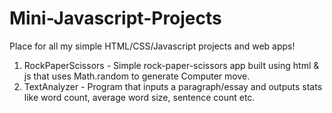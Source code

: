 # Mini-Javascript-Projects
Place for all my simple HTML/CSS/Javascript projects and web apps!

1) RockPaperScissors - Simple rock-paper-scissors app built using html & js that uses Math.random to generate Computer move.
2) TextAnalyzer - Program that inputs a paragraph/essay and outputs stats like word count, average word size, sentence count etc.

